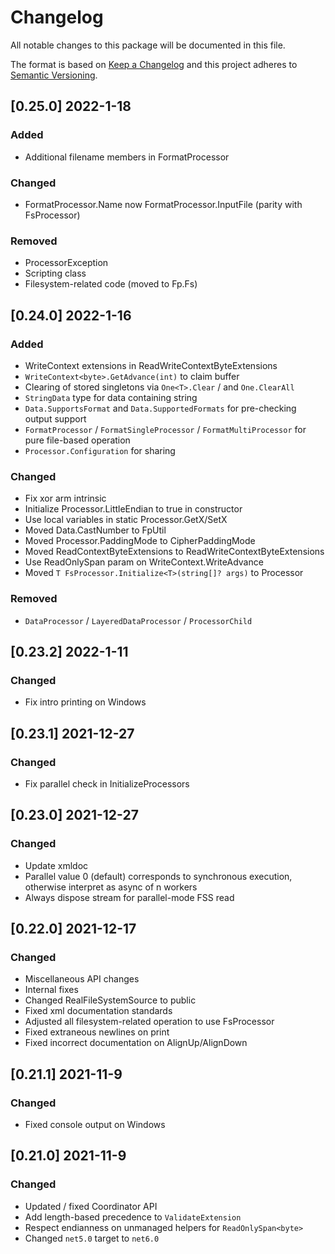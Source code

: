# Changelog
All notable changes to this package will be documented in this file.

The format is based on [Keep a Changelog](http://keepachangelog.com/en/1.0.0/)
and this project adheres to [Semantic Versioning](http://semver.org/spec/v2.0.0.html).

## [0.25.0] 2022-1-18

### Added
- Additional filename members in FormatProcessor

### Changed
- FormatProcessor.Name now FormatProcessor.InputFile (parity with FsProcessor)

### Removed
- ProcessorException
- Scripting class
- Filesystem-related code (moved to Fp.Fs)

## [0.24.0] 2022-1-16
### Added
- WriteContext extensions in ReadWriteContextByteExtensions
- `WriteContext<byte>.GetAdvance(int)` to claim buffer
- Clearing of stored singletons via `One<T>.Clear` / and `One.ClearAll`
- `StringData` type for data containing string
- `Data.SupportsFormat` and `Data.SupportedFormats` for pre-checking output support
- `FormatProcessor` / `FormatSingleProcessor` / `FormatMultiProcessor` for pure file-based operation
- `Processor.Configuration` for sharing

### Changed
- Fix xor arm intrinsic
- Initialize Processor.LittleEndian to true in constructor
- Use local variables in static Processor.GetX/SetX
- Moved Data.CastNumber to FpUtil
- Moved Processor.PaddingMode to CipherPaddingMode
- Moved ReadContextByteExtensions to ReadWriteContextByteExtensions
- Use ReadOnlySpan param on WriteContext.WriteAdvance
- Moved `T FsProcessor.Initialize<T>(string[]? args)` to Processor

### Removed
- `DataProcessor` / `LayeredDataProcessor` / `ProcessorChild`

## [0.23.2] 2022-1-11
### Changed
- Fix intro printing on Windows

## [0.23.1] 2021-12-27
### Changed
- Fix parallel check in InitializeProcessors

## [0.23.0] 2021-12-27
### Changed
- Update xmldoc
- Parallel value 0 (default) corresponds to synchronous execution, otherwise interpret as async of n workers
- Always dispose stream for parallel-mode FSS read

## [0.22.0] 2021-12-17
### Changed
- Miscellaneous API changes
- Internal fixes
- Changed RealFileSystemSource to public
- Fixed xml documentation standards
- Adjusted all filesystem-related operation to use FsProcessor
- Fixed extraneous newlines on print
- Fixed incorrect documentation on AlignUp/AlignDown

## [0.21.1] 2021-11-9
### Changed
- Fixed console output on Windows

## [0.21.0] 2021-11-9
### Changed
- Updated / fixed Coordinator API
- Add length-based precedence to `ValidateExtension`
- Respect endianness on unmanaged helpers for `ReadOnlySpan<byte>`
- Changed `net5.0` target to `net6.0`
